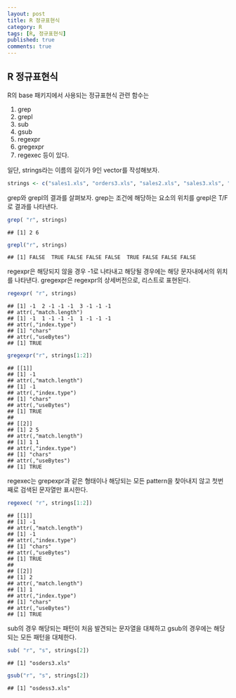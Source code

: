 ```yaml
---
layout: post
title: R 정규표현식
category: R
tags: [R, 정규표현식]
published: true
comments: true
---
```


R 정규표현식
------------

R의 base 패키지에서 사용되는 정규표현식 관련 함수는
1. grep
2. grepl
3. sub
4. gsub
5. regexpr
6. gregexpr
7. regexec
등이 있다.

일단, strings라는 이름의 길이가 9인 vector를 작성해보자.

``` r
strings <- c("sales1.xls", "orders3.xls", "sales2.xls", "sales3.xls", "apac1.xls", "europe2.xls", "na1.xls", "na2.xls", "sa1.xls") # '손에 잡히는 정규표현식 - ben forta' 참조
```

grep와 grepl의 결과를 살펴보자.
grep는 조건에 해당하는 요소의 위치를 grepl은 T/F로 결과를 나타낸다.

``` r
grep( "r", strings)
```

    ## [1] 2 6

``` r
grepl("r", strings)
```

    ## [1] FALSE  TRUE FALSE FALSE FALSE  TRUE FALSE FALSE FALSE

regexpr은 해당되지 않을 경우 -1로 나타내고 해당될 경우에는 해당 문자내에서의 위치를 나타낸다.
gregexpr은 regexpr의 상세버전으로, 리스트로 표현된다.

``` r
regexpr( "r", strings)
```

    ## [1] -1  2 -1 -1 -1  3 -1 -1 -1
    ## attr(,"match.length")
    ## [1] -1  1 -1 -1 -1  1 -1 -1 -1
    ## attr(,"index.type")
    ## [1] "chars"
    ## attr(,"useBytes")
    ## [1] TRUE

``` r
gregexpr("r", strings[1:2])
```

    ## [[1]]
    ## [1] -1
    ## attr(,"match.length")
    ## [1] -1
    ## attr(,"index.type")
    ## [1] "chars"
    ## attr(,"useBytes")
    ## [1] TRUE
    ## 
    ## [[2]]
    ## [1] 2 5
    ## attr(,"match.length")
    ## [1] 1 1
    ## attr(,"index.type")
    ## [1] "chars"
    ## attr(,"useBytes")
    ## [1] TRUE

regexec는 grepexpr과 같은 형태이나 해당되는 모든 pattern을 찾아내지 않고 첫번째로 검색된 문자열만 표시한다.

``` r
regexec( "r", strings[1:2])
```

    ## [[1]]
    ## [1] -1
    ## attr(,"match.length")
    ## [1] -1
    ## attr(,"index.type")
    ## [1] "chars"
    ## attr(,"useBytes")
    ## [1] TRUE
    ## 
    ## [[2]]
    ## [1] 2
    ## attr(,"match.length")
    ## [1] 1
    ## attr(,"index.type")
    ## [1] "chars"
    ## attr(,"useBytes")
    ## [1] TRUE

sub의 경우 해당되는 패턴이 처음 발견되는 문자열을 대체하고
gsub의 경우에는 해당되는 모든 패턴을 대체한다.

``` r
sub( "r", "s", strings[2])
```

    ## [1] "osders3.xls"

``` r
gsub("r", "s", strings[2])
```

    ## [1] "osdess3.xls"
